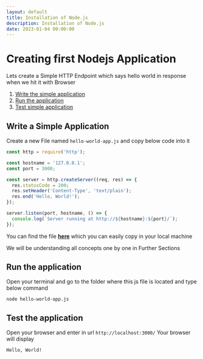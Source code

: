 ```yaml
---
layout: default
title: Installation of Node.js   
description: Installation of Node.js 
date: 2023-01-04 00:00:00
---
```

# Creating first Nodejs Application 

Lets create a Simple HTTP Endpoint which says hello world in response when we hit it with Browser 

1. [Write the simple application](#write-a-simple-application)
2. [Run the application](#run-the-application) 
3. [Test simple application](#test-the-application)

## Write a Simple Application
Create a new File named ```hello-world-app.js``` and copy below code into it 

```js
const http = require('http');

const hostname = '127.0.0.1';
const port = 3000;

const server = http.createServer((req, res) => {
  res.statusCode = 200;
  res.setHeader('Content-Type', 'text/plain');
  res.end('Hello, World!');
});

server.listen(port, hostname, () => {
  console.log(`Server running at http://${hostname}:${port}/`);
});

```
You can find the file **[here](https://github.com/siddhirajpantoji/nodejs-beginner-guide/blob/main/src/creating-first-nodejs-application/hello-world-app.js)** which you can easily copy in your local machine 

We will be understanding all concepts one by one in Further Sections 
## Run the application 
Open your terminal and go to the folder where this js file is located and type below command 

```shell
node hello-world-app.js
```

## Test the application 
Open your browser and enter in url ```http://localhost:3000/```
Your browser will display 
```shell
Hello, World!
```